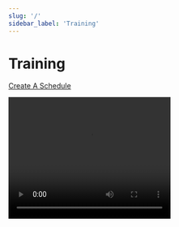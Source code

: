 ```yaml
---
slug: '/'
sidebar_label: 'Training'
---
```


# Training

[Create A Schedule](../static/video/create_a_schedule.mp4)

<video src="../static/video/create_a_schedule.mp4" width="320" height="240" controls></video>